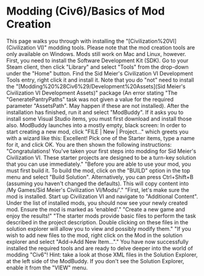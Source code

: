 # Modding (Civ6)/Basics of Mod Creation

This page walks you through with installing the "[Civilization%20VI](Civilization VI)" modding tools.
Please note that the mod creation tools are only available on Windows. Mods still work on Mac and Linux, however.
First, you need to install the Software Development Kit (SDK). Go to your Steam client, then click "Library" and select "Tools" from the drop-down under the "Home" button. Find the Sid Meier's Civilization VI Development Tools entry, right click it and install it. Note that you do "not" need to install the "[Modding%20%28Civ6%29/Development%20Assets](Sid Meier's Civilization VI Development Assets)" package (An error stating "The "GeneratePantryPaths" task was not given a value for the required parameter "AssetsPath". May happen if these are not installed).
After the installation has finished, run it and select "ModBuddy". If it asks you to install some Visual Studio items, you must first download and install those also.
ModBuddy launches into a mostly empty, black screen:
In order to start creating a new mod, click "FILE | New | Project..." which greets you with a wizard like this:
Excellent! Pick one of the Starter items, type a name for it, and click OK. You are then shown the following instructions:
"Congratulations! You've taken your first steps into modding for Sid Meier's Civilization VI. These starter projects are designed to be a turn-key solution that you can use immediately."
"Before you are able to use your mod, you must first build it. To build the mod, click on the "BUILD" option in the top menu and select "Build Solution". Alternatively, you can press Ctrl+Shift+B (assuming you haven't changed the defaults). This will copy content into /My Games/Sid Meier's Civilization VI/Mods/'."
"First, let's make sure the mod is installed. Start up Civilization VI and navigate to "Additional Content". Under the list of installed mods, you should now see your newly created mod. Ensure the mod is marked as 'enabled'."
"Create a new game and enjoy the results!"
"The starter mods provide basic files to perform the task described in the project description. Double clicking on these files in the solution explorer will allow you to view and possibly modify them."
"If you wish to add new files to the mod, right click on the Mod in the solution explorer and select "Add-&gt;Add New Item..."."
You have now successfully installed the required tools and are ready to delve deeper into the world of modding "Civ6"! Hint: take a look at those XML files in the Solution Explorer, at the left side of the ModBuddy. If you don't see the Solution Explorer, enable it from the "VIEW" menu.